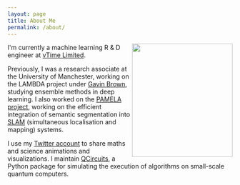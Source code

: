 ```yaml
---
layout: page
title: About Me
permalink: /about/
---
```


<img align="right" src="{{site.baseurl}}/images/me4.jpg" width="225" height="254">

I'm currently a machine learning R & D engineer at [vTime Limited](https://vtime.net/).

Previously, I was a research associate at the University of Manchester, working on the LAMBDA project under [Gavin Brown](http://www.cs.man.ac.uk/~gbrown), studying ensemble methods in deep learning. I also worked on the [PAMELA project](http://apt.cs.manchester.ac.uk/projects/PAMELA), working on the efficient integration of semantic segmentation into [SLAM](http://en.wikipedia.org/wiki/Simultaneous_localization_and_mapping) (simultaneous localisation and mapping) systems.

I use my [Twitter account](https://twitter.com/AndrewM_Webb) to share maths and science animations and visualizations.
I maintain [QCircuits]({{site.baseurl}}/qcircuits/index.html), a Python package for simulating the execution of algorithms on small-scale quantum computers.


